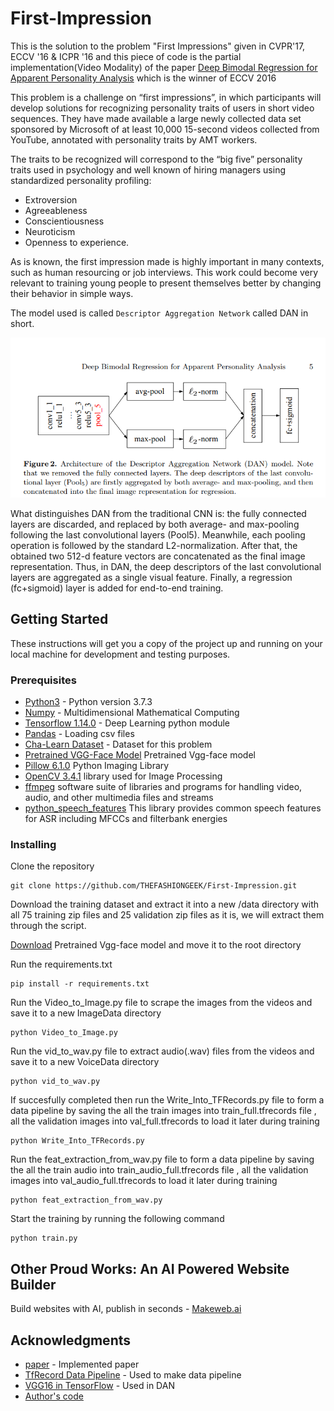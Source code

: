 # First-Impression

This is the solution to the problem "First Impressions" given in CVPR'17, ECCV '16 & ICPR '16 and this piece of code is the partial implementation(Video Modality) of the paper [Deep Bimodal Regression for Apparent Personality Analysis](https://cs.nju.edu.cn/wujx/paper/eccvw16_APA.pdf) which is the winner of ECCV 2016

This problem is a challenge on “first impressions”, in which participants will develop solutions for recognizing personality traits of users in short video sequences. They have made available a large newly collected data set sponsored by Microsoft of at least 10,000 15-second videos collected from YouTube, annotated with personality traits by AMT workers. 

The traits to be recognized will correspond to the “big five” personality traits used in psychology and well known of hiring managers using standardized personality profiling:
* Extroversion
* Agreeableness
* Conscientiousness
* Neuroticism
* Openness to experience.

As is known, the first impression made is highly important in many contexts, such as human resourcing or job interviews. This work could become very relevant to training young people to present themselves better by changing their behavior in simple ways.

The model used is called `Descriptor Aggregation Network` called DAN in short.

![Model Archi](Images/Dan_model.PNG)

What distinguishes DAN from the traditional CNN is: the fully connected layers are discarded, and replaced by both average- and max-pooling following the last convolutional layers (Pool5). Meanwhile, each pooling operation is followed by the standard L2-normalization. After that, the obtained two 512-d feature vectors are concatenated as the final image representation. Thus, in DAN, the deep descriptors of the last convolutional layers are aggregated as a single visual feature. Finally, a regression (fc+sigmoid) layer is added for end-to-end training.



## Getting Started 

These instructions will get you a copy of the project up and running on your local machine for development and testing purposes.

### Prerequisites

* [Python3](https://www.python.org/downloads/release/python-373/) - Python version 3.7.3
* [Numpy](http://www.numpy.org/) - Multidimensional Mathematical Computing
* [Tensorflow 1.14.0](https://www.tensorflow.org/) - Deep Learning python module
* [Pandas](https://pandas.pydata.org/) - Loading csv files
* [Cha-Learn Dataset](http://chalearnlap.cvc.uab.es/dataset/24/description/) - Dataset for this problem
* [Pretrained VGG-Face Model](http://www.vlfeat.org/matconvnet/models/vgg-face.mat) Pretrained Vgg-face model
* [Pillow 6.1.0](https://pypi.org/project/Pillow/) Python Imaging Library
* [OpenCV 3.4.1](https://breakthrough.github.io/Installing-OpenCV/)  library used for Image Processing
* [ffmpeg](https://ffmpeg.zeranoe.com/builds/ ) software suite of libraries and programs for handling video, audio, and other multimedia 
files and streams
* [python_speech_features](https://pypi.org/project/python_speech_features/) This library provides common speech features for ASR including MFCCs and filterbank energies

### Installing

Clone the repository

```
git clone https://github.com/THEFASHIONGEEK/First-Impression.git
```

Download the training dataset and extract it into a new /data directory with all 75 training zip files and 25 validation zip files as it is, we will extract them through the script.

[Download](http://www.vlfeat.org/matconvnet/models/vgg-face.mat) Pretrained Vgg-face model and move it to the root directory

Run the requirements.txt 

```
pip install -r requirements.txt
```
Run the Video_to_Image.py file to scrape the images from the videos and save it to a new ImageData directory

```
python Video_to_Image.py
```

Run the vid_to_wav.py file to extract audio(.wav) files from the videos and save it to a new VoiceData directory

```
python vid_to_wav.py
```
If succesfully completed then run the Write_Into_TFRecords.py file to form a data pipeline by saving the all the train images into train_full.tfrecords file , all the validation images into val_full.tfrecords to load it later during training

```
python Write_Into_TFRecords.py
```
Run the feat_extraction_from_wav.py file to form a data pipeline by saving the all the train audio into train_audio_full.tfrecords file , all the validation images into val_audio_full.tfrecords to load it later during training

```
python feat_extraction_from_wav.py
```

Start the training by running the following command

```
python train.py
```

## Other Proud Works: An AI Powered Website Builder
Build websites with AI, publish in seconds  - [Makeweb.ai](https://makeweb.ai)


## Acknowledgments

* [paper](https://cs.nju.edu.cn/wujx/paper/eccvw16_APA.pdf) - Implemented paper
* [TfRecord Data Pipeline](http://machinelearninguru.com/deep_learning/data_preparation/tfrecord/tfrecord.html#read) - Used to make data pipeline
* [VGG16 in TensorFlow](https://www.cs.toronto.edu/~frossard/post/vgg16/) - Used in DAN 
* [Author's code](https://github.com/tzzcl/ChaLearn-APA-Code#2-extract-audio-feature-from-video)
